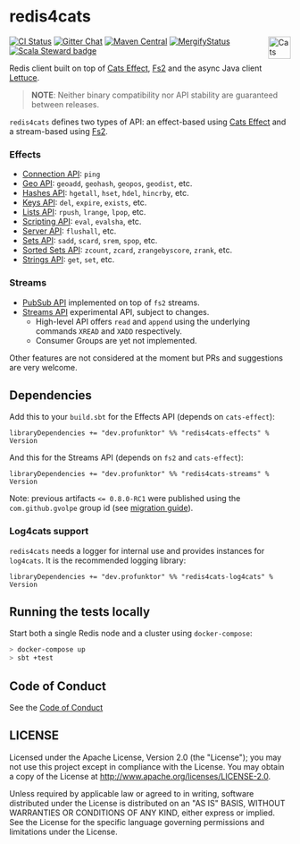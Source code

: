 redis4cats
==========

[![CI Status](https://github.com/profunktor/redis4cats/workflows/Build/badge.svg)](https://github.com/profunktor/redis4cats/actions)
[![Gitter Chat](https://badges.gitter.im/profunktor-dev/redis4cats.svg)](https://gitter.im/profunktor-dev/redis4cats)
[![Maven Central](https://img.shields.io/maven-central/v/dev.profunktor/redis4cats-effects_2.12.svg)](http://search.maven.org/#search%7Cga%7C1%7Credis4cats-effects) <a href="https://typelevel.org/cats/"><img src="https://typelevel.org/cats/img/cats-badge.svg" height="40px" align="right" alt="Cats friendly" /></a>
[![MergifyStatus](https://img.shields.io/endpoint.svg?url=https://gh.mergify.io/badges/profunktor/redis4cats&style=flat)](https://mergify.io)
[![Scala Steward badge](https://img.shields.io/badge/Scala_Steward-helping-brightgreen.svg?style=flat&logo=data:image/png;base64,iVBORw0KGgoAAAANSUhEUgAAAA4AAAAQCAMAAAARSr4IAAAAVFBMVEUAAACHjojlOy5NWlrKzcYRKjGFjIbp293YycuLa3pYY2LSqql4f3pCUFTgSjNodYRmcXUsPD/NTTbjRS+2jomhgnzNc223cGvZS0HaSD0XLjbaSjElhIr+AAAAAXRSTlMAQObYZgAAAHlJREFUCNdNyosOwyAIhWHAQS1Vt7a77/3fcxxdmv0xwmckutAR1nkm4ggbyEcg/wWmlGLDAA3oL50xi6fk5ffZ3E2E3QfZDCcCN2YtbEWZt+Drc6u6rlqv7Uk0LdKqqr5rk2UCRXOk0vmQKGfc94nOJyQjouF9H/wCc9gECEYfONoAAAAASUVORK5CYII=)](https://scala-steward.org)

Redis client built on top of [Cats Effect](https://typelevel.org/cats-effect/), [Fs2](http://fs2.io/) and the async Java client [Lettuce](https://lettuce.io/).

> **NOTE**: Neither binary compatibility nor API stability are guaranteed between releases.

`redis4cats` defines two types of API: an effect-based using [Cats Effect](https://typelevel.org/cats-effect/) and a stream-based using [Fs2](http://fs2.io/).

### Effects

- [Connection API](https://redis.io/commands#connection): `ping`
- [Geo API](https://redis.io/commands#geo): `geoadd`, `geohash`, `geopos`, `geodist`, etc.
- [Hashes API](https://redis.io/commands#hash): `hgetall`, `hset`, `hdel`, `hincrby`, etc.
- [Keys API](https://redis.io/commands#generic): `del`, `expire`, `exists`, etc.
- [Lists API](https://redis.io/commands#list): `rpush`, `lrange`, `lpop`, etc.
- [Scripting API](https://redis.io/commands#scripting): `eval`, `evalsha`, etc.
- [Server API](https://redis.io/commands#server): `flushall`, etc.
- [Sets API](https://redis.io/commands#set): `sadd`, `scard`, `srem`, `spop`, etc.
- [Sorted Sets API](https://redis.io/commands#sorted_set): `zcount`, `zcard`, `zrangebyscore`, `zrank`, etc.
- [Strings API](https://redis.io/commands#string): `get`, `set`, etc.

### Streams

- [PubSub API](https://redis.io/topics/pubsub) implemented on top of `fs2` streams.
- [Streams API](https://redis.io/topics/streams-intro) experimental API, subject to changes.
  + High-level API offers `read` and `append` using the underlying commands `XREAD` and `XADD` respectively.
  + Consumer Groups are yet not implemented.

Other features are not considered at the moment but PRs and suggestions are very welcome.

## Dependencies

Add this to your `build.sbt` for the Effects API (depends on `cats-effect`):

```
libraryDependencies += "dev.profunktor" %% "redis4cats-effects" % Version
```

And this for the Streams API (depends on `fs2` and `cats-effect`):

```
libraryDependencies += "dev.profunktor" %% "redis4cats-streams" % Version
```

Note: previous artifacts `<= 0.8.0-RC1` were published using the `com.github.gvolpe` group id (see [migration
guide](https://github.com/profunktor/redis4cats/wiki/Migration-guide-(Vim))).

### Log4cats support

`redis4cats` needs a logger for internal use and provides instances for `log4cats`. It is the recommended logging library:

```
libraryDependencies += "dev.profunktor" %% "redis4cats-log4cats" % Version
```

## Running the tests locally

Start both a single Redis node and a cluster using `docker-compose`:

```bash
> docker-compose up
> sbt +test
```

## Code of Conduct

See the [Code of Conduct](https://redis4cats.profunktor.dev/CODE_OF_CONDUCT)

## LICENSE

Licensed under the Apache License, Version 2.0 (the "License"); you may not use this project except in compliance with
the License. You may obtain a copy of the License at http://www.apache.org/licenses/LICENSE-2.0.

Unless required by applicable law or agreed to in writing, software distributed under the License is distributed on an
"AS IS" BASIS, WITHOUT WARRANTIES OR CONDITIONS OF ANY KIND, either express or implied. See the License for the specific
language governing permissions and limitations under the License.
